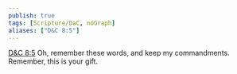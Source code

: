 ```yaml
---
publish: true
tags: [Scripture/DaC, noGraph]
aliases: ["D&C 8:5"]
---
```

[D&C 8:5](https://churchofjesuschrist.org/study/scriptures/dc-testament/dc/8?lang=eng&id=p5#p5) Oh, remember these words, and keep my commandments. Remember, this is your gift.
